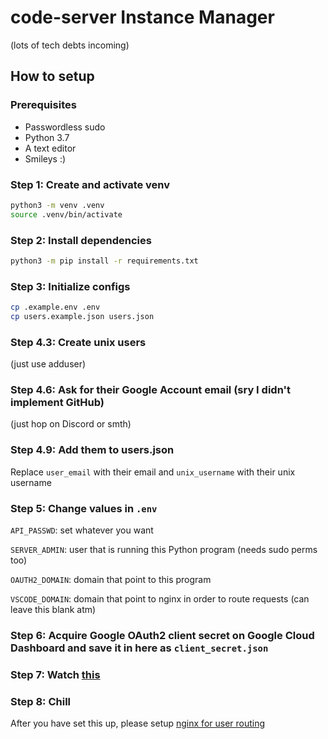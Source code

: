 # code-server Instance Manager

(lots of tech debts incoming)

## How to setup

### Prerequisites

- Passwordless sudo
- Python 3.7
- A text editor
- Smileys :)

### Step 1: Create and activate venv

```bash
python3 -m venv .venv
source .venv/bin/activate
```

### Step 2: Install dependencies

```bash
python3 -m pip install -r requirements.txt
```

### Step 3: Initialize configs

```bash
cp .example.env .env
cp users.example.json users.json
```

### Step 4.3: Create unix users

(just use adduser)

### Step 4.6: Ask for their Google Account email (sry I didn't implement GitHub)

(just hop on Discord or smth)

### Step 4.9: Add them to users.json

Replace `user_email` with their email and `unix_username` with their unix username

### Step 5: Change values in `.env`

`API_PASSWD`: set whatever you want

`SERVER_ADMIN`: user that is running this Python program (needs sudo perms too)

`OAUTH2_DOMAIN`: domain that point to this program

`VSCODE_DOMAIN`: domain that point to nginx in order to route requests (can leave this blank atm)

### Step 6: Acquire Google OAuth2 client secret on Google Cloud Dashboard and save it in here as `client_secret.json`

### Step 7: Watch [this](youtube.com/watch?v=dQw4w9WgXcQ)

### Step 8: Chill

After you have set this up, please setup [nginx for user routing](https://github.com/tobycm/nginx-code-server-router/)
